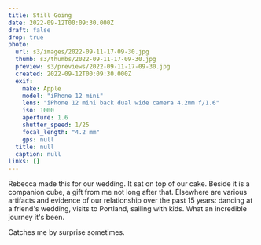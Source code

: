 ```yaml
---
title: Still Going
date: 2022-09-12T00:09:30.000Z
draft: false
drop: true
photo:
  url: s3/images/2022-09-11-17-09-30.jpg
  thumb: s3/thumbs/2022-09-11-17-09-30.jpg
  preview: s3/previews/2022-09-11-17-09-30.jpg
  created: 2022-09-12T00:09:30.000Z
  exif:
    make: Apple
    model: "iPhone 12 mini"
    lens: "iPhone 12 mini back dual wide camera 4.2mm f/1.6"
    iso: 1000
    aperture: 1.6
    shutter_speed: 1/25
    focal_length: "4.2 mm"
    gps: null
  title: null
  caption: null
links: []
---
```


Rebecca made this for our wedding. It sat on top of our cake. Beside it is a companion cube, a gift from me not long after that. Elsewhere are various artifacts and evidence of our relationship over the past 15 years: dancing at a friend's wedding, visits to Portland, sailing with kids. What an incredible journey it's been.

Catches me by surprise sometimes.
